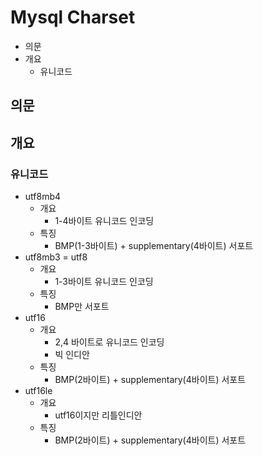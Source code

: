 # Mysql Charset

- 의문
- 개요
  - 유니코드

## 의문

## 개요

### 유니코드

- utf8mb4
  - 개요
    - 1-4바이트 유니코드 인코딩
  - 특징
    - BMP(1-3바이트) + supplementary(4바이트) 서포트
- utf8mb3 = utf8
  - 개요
    - 1-3바이트 유니코드 인코딩
  - 특징
    - BMP만 서포트
- utf16
  - 개요
    - 2,4 바이트로 유니코드 인코딩
    - 빅 인디안
  - 특징
    - BMP(2바이트) + supplementary(4바이트) 서포트
- utf16le
  - 개요
    - utf16이지만 리틀인디안
  - 특징
    - BMP(2바이트) + supplementary(4바이트) 서포트
